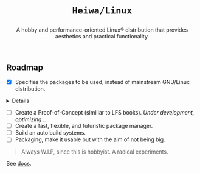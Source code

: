 # <p align="center">`Heiwa/Linux`</p>
<p align="center">A hobby and performance-oriented Linux® distribution that provides aesthetics and practical functionality.</p>

<br>

## Roadmap <img alt="" align="right" src="https://badges.pufler.dev/visits/heiwalinux/heiwa?style=flat-square&label=&color=000000&logo=GitHub&logoColor=white&labelColor=373e4d"/>
- [x] Specifies the packages to be used, instead of mainstream GNU/Linux distribution.

<details>
<summary>Details</summary>

<br>

> |  ?  | Kernel and Userspace                               | Packages                  | Extended Description           |
> |:---:|----------------------------------------------------|:-------------------------:|--------------------------------|
> |  ✓  | Low-level Standard Libraries and Toolchain         | Clang/LLVM                | Pure, Fast, and Modern.        |
> |  ✓  | Linux Kernel Patchset                              | Xanmod                    | and .. CacULE CPU scheduler.   |
> |  ✓  | C Runtime Library                                  | musl                      | Clean, but not fast as Glibc.  |
> |  ✓  | Build System Tools                                 | GNU                       | Most packages depend.          |
> |  ✓  | Native Language Support                            | Gettext-tiny              | Stub of bloated GNU Gettext.   |
> |  ✓  | Secure Socket Layer Library                        | OpenSSL                   | Full-featured and Robust.      |
> |  ✓  | Curses (terminal control) Library                  | NetBSD Curses             | Smaller than GNU Ncurses.      |
> |  ✓  | Command Line Interpreter or Shell                  | GNU Bash                  | Best implementation.           |
> |  ✓  | Line-editing and History-capabilities Library      | GNU Readline              | Best implementation.           |
> |  ✓  | Deflate or Inflate Algorithm Compression Library   | Zlib-ng                   | Next generation.               |
> |  ✓  | Unified Interface for Querying Installed Libraries | Pkgconf                   | No circular dependencies.      |
> |  ✓  | Gzip Data Compressor and Decompressor              | Pigz                      | Parallel threads support.      |
> |  ✓  | Most Userspace Utility Programs                    | Toybox                    | No circular dependencies.      |
> |  ✓  | Init and Service Manager                           | OpenRC                    | Sophisticated version of SysV. |
> |  ✓  | Default Text-editor                                | GNU Nano                  | I don't use *Vim :p            |
> 
> [See references.](https://wiki.musl-libc.org/alternatives.html)

</details>

- [ ] Create a Proof-of-Concept (similiar to LFS books). *Under development, optimizing ..*
- [ ] Create a fast, flexible, and futuristic package manager.
- [ ] Build an auto build systems.
- [ ] Packaging, make it usable but with the aim of not being big.
> Always W.I.P, since this is hobbyist. A radical experiments.

See [docs](./docs).
